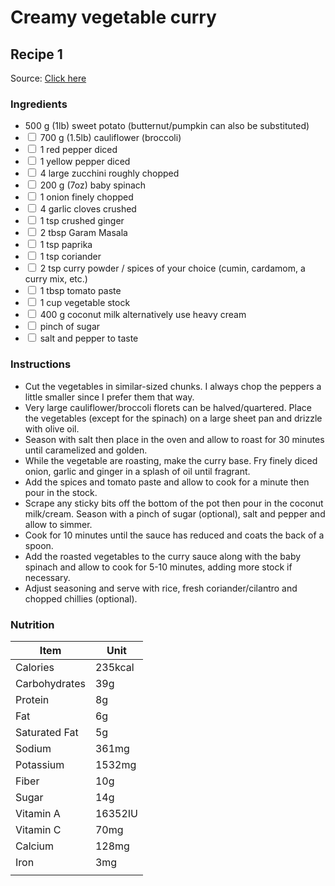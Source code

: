 #   **Creamy vegetable curry**
##  Recipe 1
Source: [Click here](https://simply-delicious-food.com/easy-creamy-vegetable-curry/)
### **Ingredients**
-   500 g (1lb) sweet potato (butternut/pumpkin can also be substituted)
-   <input type="checkbox"> 700 g (1.5lb) cauliflower (broccoli)
-   <input type="checkbox"> 1 red pepper diced
-   <input type="checkbox"> 1 yellow pepper diced
-   <input type="checkbox"> 4 large zucchini roughly chopped
-   <input type="checkbox"> 200 g (7oz) baby spinach
-   <input type="checkbox"> 1 onion finely chopped
-   <input type="checkbox"> 4 garlic cloves crushed
-   <input type="checkbox"> 1 tsp crushed ginger
-   <input type="checkbox"> 2 tbsp Garam Masala
-   <input type="checkbox"> 1 tsp paprika
-   <input type="checkbox"> 1 tsp coriander
-   <input type="checkbox"> 2 tsp curry powder / spices of your choice (cumin, cardamom, a curry mix, etc.)
-   <input type="checkbox"> 1 tbsp tomato paste
-   <input type="checkbox"> 1 cup vegetable stock
-   <input type="checkbox"> 400 g coconut milk alternatively use heavy cream
-   <input type="checkbox"> pinch of sugar
-   <input type="checkbox"> salt and pepper to taste

### **Instructions**
-   Cut the vegetables in similar-sized chunks. I always chop the peppers a little smaller since I prefer them that way.
-   Very large cauliflower/broccoli florets can be halved/quartered. Place the vegetables (except for the spinach) on a large sheet pan and drizzle with olive oil.
-   Season with salt then place in the oven and allow to roast for 30 minutes until caramelized and golden. 
-   While the vegetable are roasting, make the curry base. Fry finely diced onion, garlic and ginger in a splash of oil until fragrant.
-   Add the spices and tomato paste and allow to cook for a minute then pour in the stock.
-   Scrape any sticky bits off the bottom of the pot then pour in the coconut milk/cream. Season with a pinch of sugar (optional), salt and pepper and allow to simmer.
-   Cook for 10 minutes until the sauce has reduced and coats the back of a spoon.
-   Add the roasted vegetables to the curry sauce along with the baby spinach and allow to cook for 5-10 minutes, adding more stock if necessary.
-   Adjust seasoning and serve with rice, fresh coriander/cilantro and chopped chillies (optional). 


### **Nutrition**
|Item|Unit|
|---|---|
|Calories| 235kcal | 
|Carbohydrates|39g | 
|Protein|8g|
|Fat |6g | 
|Saturated Fat |5g | 
|Sodium |361mg | 
|Potassium |1532mg | 
|Fiber|10g | 
|Sugar|14g | 
|Vitamin A|16352IU | 
|Vitamin C|70mg |
|Calcium|128mg |
|Iron |3mg|
|||